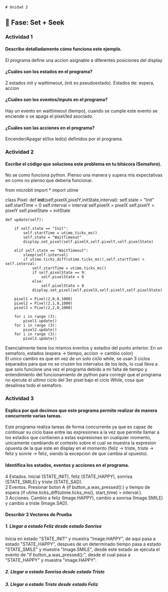     # Unidad 2

## 🔎 Fase: Set + Seek

### Actividad 1
#### Describe detalladamente cómo funciona este ejemplo.  
El programa define una accion asignable a diferentes posiciones del display  
  
#### ¿Cuáles son los estados en el programa?  
2 estados init y waittimeout, (init es pseudoestado). Estados de: espera, accion  
  
#### ¿Cuáles son los eventos/inputs en el programa?  
Hay un evento en waittimeout (tiempo), cuando se cumple este evento se enciende o se apaga el pixel/led asociado.  
  
#### ¿Cuáles son las acciones en el programa?  
Encender/Apagar el/los led(s) definidos por el programa.  
  
### Actividad 2
#### Escribe el código que soluciona este problema en tu bitácora (Semaforo).
No se como funciona python. Pienso una manera y supera mis expectativas en como no pienso que deberia funcionar.  

from microbit import *
import utime

class Pixel:
    def __init__(self,pixelX,pixelY,initState,interval):
        self.state = "Init"
        self.startTime = 0
        self.interval = interval
        self.pixelX = pixelX
        self.pixelY = pixelY
        self.pixelState = initState

    def update(self):

        if self.state == "Init":
            self.startTime = utime.ticks_ms()
            self.state = "WaitTimeout"
            display.set_pixel(self.pixelX,self.pixelY,self.pixelState)

        elif self.state == "WaitTimeout":
            sleep(self.interval)
            if utime.ticks_diff(utime.ticks_ms(),self.startTime) > self.interval:
                self.startTime = utime.ticks_ms()
                if self.pixelState == 9:
                    self.pixelState = 0
                else:
                    self.pixelState = 9
                display.set_pixel(self.pixelX,self.pixelY,self.pixelState)
                
        pixel1 = Pixel(2,0,0,1000)
        pixel2 = Pixel(2,1,0,1000)
        pixel3 = Pixel(2,2,0,1000)
        
        for i in range (3):
            pixel1.update()
        for i in range (3):
            pixel2.update()  
        for i in range (3):
            pixel3.update()   
 

Esencialmente tiene los mismos eventos y estados del punto anterior.
En un semaforo, estados (espera -> tiempo, accion -> cambio color)  
El unico cambio es que en vez de un solo ciclo while, se usan 3 ciclos separados para que no se cruzen los intervalos de los leds, lo cual lleva a que solo funcione una vez el programa debido a mi falta de tiempo y entendimiento del funcionamiento de python para corregir que el programa no ejecute el ultimo ciclo del 3er pixel bajo el ciclo While, cosa que desalinea todo el semaforo.  
  
### Actividad 3
#### Explica por qué decimos que este programa permite realizar de manera concurrente varias tareas.
Este programa realiza tareas de forma concurrente ya que es capaz de continuar su ciclo base entre las expresiones a la vez que permite llamar a los estados que contienen a estas expresiones en cualquier momento, unicamente cambiando el contexto sobre el cual se muestra la expresion opuesta de la que este en display en el momento (feliz -> triste, triste -> feliz y sonrie -> feliz, siendo la excepcion de que cambia al opuesto).  
  
#### Identifica los estados, eventos y acciones en el programa.  
4 Estados. Inicial (STATE_INIT), feliz (STATE_HAPPY), sonrisa (STATE_SMILE) y triste (STATE_SAD).  
2 Eventos. Presionar boton A (if button_a.was_pressed():) y tiempo de espera (if utime.ticks_diff(utime.ticks_ms(), start_time) > interval:).  
3 Acciones. Cambio a feliz (Image.HAPPY), cambio a sonrisa (Image.SMILE) y cambio a triste (Image.SAD).  
#### Describir 3 Vectores de Prueba  
##### 1. Llegar a estado Feliz desde estado Sonrisa  
Inicia en estado "STATE_INIT" y muestra "Image.HAPPY", de aqui pasa a estado "STATE_HAPPY", despues de un determinado tiempo pasa a estado "STATE_SMILE" y muestra "Image.SMILE", desde este estado se ejecuta el evento de "if button_a.was_pressed():", desde el cual pasa a "STATE_HAPPY" y muestra "image.HAPPY".
##### 2. Llegar a estado Sonrisa desde estado Triste  

##### 3. Llegar a estado Triste desde estado Feliz   
